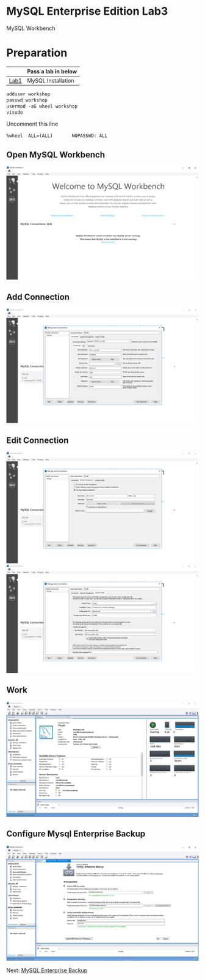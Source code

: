 # MySQL Enterprise Edition Lab3
MySQL Workbench

# Preparation
|  |Pass a lab in below |
| ------------- | ------------- |
[Lab1](lab1) | MySQL Installation   

```
adduser workshop
passwd workshop
usermod -aG wheel workshop
visudo
```
Uncomment this line
````
%wheel  ALL=(ALL)       NOPASSWD: ALL
````
## Open MySQL Workbench
![](img/01.PNG) 

## Add Connection 
![](img/02.PNG)

## Edit Connection 
![](img/03.PNG)
![](img/04.PNG)

## Work
![](img/05.PNG)

## Configure Mysql Enterprise Backup
![](img/06.PNG) 

Next: [ MySQL Enterprise Backup](../lab4) 
